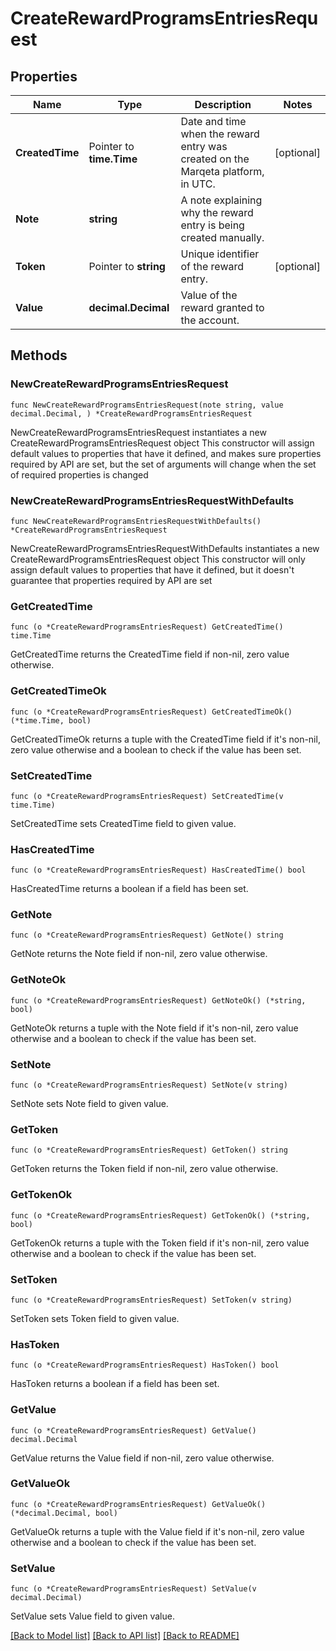 # CreateRewardProgramsEntriesRequest

## Properties

Name | Type | Description | Notes
------------ | ------------- | ------------- | -------------
**CreatedTime** | Pointer to **time.Time** | Date and time when the reward entry was created on the Marqeta platform, in UTC. | [optional] 
**Note** | **string** | A note explaining why the reward entry is being created manually. | 
**Token** | Pointer to **string** | Unique identifier of the reward entry. | [optional] 
**Value** | **decimal.Decimal** | Value of the reward granted to the account. | 

## Methods

### NewCreateRewardProgramsEntriesRequest

`func NewCreateRewardProgramsEntriesRequest(note string, value decimal.Decimal, ) *CreateRewardProgramsEntriesRequest`

NewCreateRewardProgramsEntriesRequest instantiates a new CreateRewardProgramsEntriesRequest object
This constructor will assign default values to properties that have it defined,
and makes sure properties required by API are set, but the set of arguments
will change when the set of required properties is changed

### NewCreateRewardProgramsEntriesRequestWithDefaults

`func NewCreateRewardProgramsEntriesRequestWithDefaults() *CreateRewardProgramsEntriesRequest`

NewCreateRewardProgramsEntriesRequestWithDefaults instantiates a new CreateRewardProgramsEntriesRequest object
This constructor will only assign default values to properties that have it defined,
but it doesn't guarantee that properties required by API are set

### GetCreatedTime

`func (o *CreateRewardProgramsEntriesRequest) GetCreatedTime() time.Time`

GetCreatedTime returns the CreatedTime field if non-nil, zero value otherwise.

### GetCreatedTimeOk

`func (o *CreateRewardProgramsEntriesRequest) GetCreatedTimeOk() (*time.Time, bool)`

GetCreatedTimeOk returns a tuple with the CreatedTime field if it's non-nil, zero value otherwise
and a boolean to check if the value has been set.

### SetCreatedTime

`func (o *CreateRewardProgramsEntriesRequest) SetCreatedTime(v time.Time)`

SetCreatedTime sets CreatedTime field to given value.

### HasCreatedTime

`func (o *CreateRewardProgramsEntriesRequest) HasCreatedTime() bool`

HasCreatedTime returns a boolean if a field has been set.

### GetNote

`func (o *CreateRewardProgramsEntriesRequest) GetNote() string`

GetNote returns the Note field if non-nil, zero value otherwise.

### GetNoteOk

`func (o *CreateRewardProgramsEntriesRequest) GetNoteOk() (*string, bool)`

GetNoteOk returns a tuple with the Note field if it's non-nil, zero value otherwise
and a boolean to check if the value has been set.

### SetNote

`func (o *CreateRewardProgramsEntriesRequest) SetNote(v string)`

SetNote sets Note field to given value.


### GetToken

`func (o *CreateRewardProgramsEntriesRequest) GetToken() string`

GetToken returns the Token field if non-nil, zero value otherwise.

### GetTokenOk

`func (o *CreateRewardProgramsEntriesRequest) GetTokenOk() (*string, bool)`

GetTokenOk returns a tuple with the Token field if it's non-nil, zero value otherwise
and a boolean to check if the value has been set.

### SetToken

`func (o *CreateRewardProgramsEntriesRequest) SetToken(v string)`

SetToken sets Token field to given value.

### HasToken

`func (o *CreateRewardProgramsEntriesRequest) HasToken() bool`

HasToken returns a boolean if a field has been set.

### GetValue

`func (o *CreateRewardProgramsEntriesRequest) GetValue() decimal.Decimal`

GetValue returns the Value field if non-nil, zero value otherwise.

### GetValueOk

`func (o *CreateRewardProgramsEntriesRequest) GetValueOk() (*decimal.Decimal, bool)`

GetValueOk returns a tuple with the Value field if it's non-nil, zero value otherwise
and a boolean to check if the value has been set.

### SetValue

`func (o *CreateRewardProgramsEntriesRequest) SetValue(v decimal.Decimal)`

SetValue sets Value field to given value.



[[Back to Model list]](../README.md#documentation-for-models) [[Back to API list]](../README.md#documentation-for-api-endpoints) [[Back to README]](../README.md)



